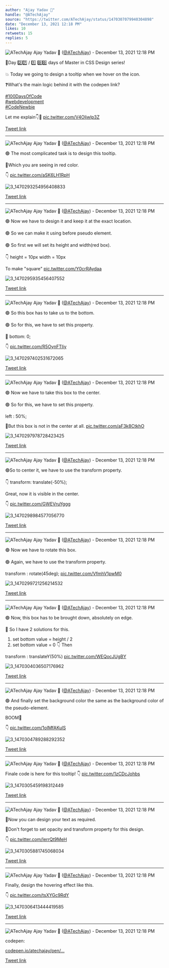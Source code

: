```yaml
---
author: "Ajay Yadav 🎯"
handle: "@ATechAjay"
source: "https://twitter.com/ATechAjay/status/1470307079940304898"
date: "December 13, 2021 12:18 PM"
likes: 10
retweets: 15
replies: 5
---
```

![ATechAjay](https://pbs.twimg.com/profile_images/1485567675111981057/mLsrcZdB_normal.jpg)
Ajay Yadav 🎯 ([@ATechAjay](https://twitter.com/ATechAjay)) - December 13, 2021 12:18 PM

💚Day 2️⃣7️⃣ /  1️⃣ 0️⃣0️⃣ days of Master in CSS Design series!

💥 Today we going to design a tooltip when we hover on the icon.

❓What's the main logic behind it with the codepen link?

[#100DaysOfCode](https://twitter.com/hashtag/100DaysOfCode)  
[#webdevelopment](https://twitter.com/hashtag/webdevelopment)  
[#CodeNewbie](https://twitter.com/hashtag/CodeNewbie)  

Let me explain👇🧵 [pic.twitter.com/V4Oljwlp3Z](https://twitter.com/ATechAjay/status/1470307079940304898/video/1)

[Tweet link](https://twitter.com/ATechAjay/status/1470307079940304898)

---

![ATechAjay](https://pbs.twimg.com/profile_images/1485567675111981057/mLsrcZdB_normal.jpg)
Ajay Yadav 🎯 ([@ATechAjay](https://twitter.com/ATechAjay)) - December 13, 2021 12:18 PM

🟢 The most complicated task is to design this tooltip.

👀Which you are seeing in red color.

👇 [pic.twitter.com/aSK6LH1RpH](https://twitter.com/ATechAjay/status/1470307087494250496/photo/1)

![3_1470293254956408833](https://pbs.twimg.com/media/FGeH7OlUYAEUWiO.jpg)

[Tweet link](https://twitter.com/ATechAjay/status/1470307087494250496)

---

![ATechAjay](https://pbs.twimg.com/profile_images/1485567675111981057/mLsrcZdB_normal.jpg)
Ajay Yadav 🎯 ([@ATechAjay](https://twitter.com/ATechAjay)) - December 13, 2021 12:18 PM

🟢 Now we have to design it and keep it at the exact location.

🟢 So we can make it using before pseudo element.

🟢 So first we will set its height and width(red box).

👇
height = 10px
width = 10px

To make "square" [pic.twitter.com/Y0crRAydaa](https://twitter.com/ATechAjay/status/1470307093370458112/photo/1)

![3_1470295935456407552](https://pbs.twimg.com/media/FGeKXQOUcAAH5Wn.jpg)

[Tweet link](https://twitter.com/ATechAjay/status/1470307093370458112)

---

![ATechAjay](https://pbs.twimg.com/profile_images/1485567675111981057/mLsrcZdB_normal.jpg)
Ajay Yadav 🎯 ([@ATechAjay](https://twitter.com/ATechAjay)) - December 13, 2021 12:18 PM

🟢 So this box has to take us to the bottom.

🟢 So for this, we have to set this property.

📌 bottom: 0;

👇 [pic.twitter.com/R5OynFTIiy](https://twitter.com/ATechAjay/status/1470307099288629248/photo/1)

![3_1470297402531672065](https://pbs.twimg.com/media/FGeLspgUcAEE2lv.jpg)

[Tweet link](https://twitter.com/ATechAjay/status/1470307099288629248)

---

![ATechAjay](https://pbs.twimg.com/profile_images/1485567675111981057/mLsrcZdB_normal.jpg)
Ajay Yadav 🎯 ([@ATechAjay](https://twitter.com/ATechAjay)) - December 13, 2021 12:18 PM

🟢 Now we have to take this box to the center.

🟢 So for this, we have to set this property.

left : 50%;

🔴But this box is not in the center at all. [pic.twitter.com/aF3k8CtkhO](https://twitter.com/ATechAjay/status/1470307110525104129/photo/1)

![3_1470297978728423425](https://pbs.twimg.com/media/FGeMOMAVIAEEkbR.jpg)

[Tweet link](https://twitter.com/ATechAjay/status/1470307110525104129)

---

![ATechAjay](https://pbs.twimg.com/profile_images/1485567675111981057/mLsrcZdB_normal.jpg)
Ajay Yadav 🎯 ([@ATechAjay](https://twitter.com/ATechAjay)) - December 13, 2021 12:18 PM

🟢So to center it, we have to use the transform property.

👇
transform: translate(-50%);

Great, now it is visible in the center.

👇 [pic.twitter.com/GWEVruYggg](https://twitter.com/ATechAjay/status/1470307116376203267/photo/1)

![3_1470298984577056770](https://pbs.twimg.com/media/FGeNIvFVQAIfAxR.jpg)

[Tweet link](https://twitter.com/ATechAjay/status/1470307116376203267)

---

![ATechAjay](https://pbs.twimg.com/profile_images/1485567675111981057/mLsrcZdB_normal.jpg)
Ajay Yadav 🎯 ([@ATechAjay](https://twitter.com/ATechAjay)) - December 13, 2021 12:18 PM

🟢 Now we have to rotate this box.

🟢 Again, we have to use the transform property.

transform : rotate(45deg); [pic.twitter.com/VfmhV1pwM0](https://twitter.com/ATechAjay/status/1470307123938557953/photo/1)

![3_1470299721256214532](https://pbs.twimg.com/media/FGeNznbVIAQd5HJ.jpg)

[Tweet link](https://twitter.com/ATechAjay/status/1470307123938557953)

---

![ATechAjay](https://pbs.twimg.com/profile_images/1485567675111981057/mLsrcZdB_normal.jpg)
Ajay Yadav 🎯 ([@ATechAjay](https://twitter.com/ATechAjay)) - December 13, 2021 12:18 PM

🟢 Now, this box has to be brought down, absolutely on edge.

👀 So I have 2 solutions for this.

1. set bottom value = height / 2
2. set bottom value = 0
👇
Then 

transform : translateY(50%) [pic.twitter.com/WEQocJUgBY](https://twitter.com/ATechAjay/status/1470307130427117571/photo/1)

![3_1470304036507176962](https://pbs.twimg.com/media/FGeRuy_VUAIoYrU.jpg)

[Tweet link](https://twitter.com/ATechAjay/status/1470307130427117571)

---

![ATechAjay](https://pbs.twimg.com/profile_images/1485567675111981057/mLsrcZdB_normal.jpg)
Ajay Yadav 🎯 ([@ATechAjay](https://twitter.com/ATechAjay)) - December 13, 2021 12:18 PM

🟢 And finally set the background color the same as the background color of the pseudo-element.

BOOM🎉

👇 [pic.twitter.com/1oIMfAKulS](https://twitter.com/ATechAjay/status/1470307137444192259/photo/1)

![3_1470304789288292352](https://pbs.twimg.com/media/FGeSanUVkAA7PKN.jpg)

[Tweet link](https://twitter.com/ATechAjay/status/1470307137444192259)

---

![ATechAjay](https://pbs.twimg.com/profile_images/1485567675111981057/mLsrcZdB_normal.jpg)
Ajay Yadav 🎯 ([@ATechAjay](https://twitter.com/ATechAjay)) - December 13, 2021 12:18 PM

Finale code is here for this tooltip!
👇 [pic.twitter.com/1zCDcJohbs](https://twitter.com/ATechAjay/status/1470307143513350146/photo/1)

![3_1470305459198312449](https://pbs.twimg.com/media/FGeTBm7VQAETRtL.jpg)

[Tweet link](https://twitter.com/ATechAjay/status/1470307143513350146)

---

![ATechAjay](https://pbs.twimg.com/profile_images/1485567675111981057/mLsrcZdB_normal.jpg)
Ajay Yadav 🎯 ([@ATechAjay](https://twitter.com/ATechAjay)) - December 13, 2021 12:18 PM

👀Now you can design your text as required.

🔴Don't forget to set opacity and transform property for this design.

👇 [pic.twitter.com/IerrQt9MeH](https://twitter.com/ATechAjay/status/1470307150593282048/photo/1)

![3_1470305881745068034](https://pbs.twimg.com/media/FGeTaNCVEAIGKOr.jpg)

[Tweet link](https://twitter.com/ATechAjay/status/1470307150593282048)

---

![ATechAjay](https://pbs.twimg.com/profile_images/1485567675111981057/mLsrcZdB_normal.jpg)
Ajay Yadav 🎯 ([@ATechAjay](https://twitter.com/ATechAjay)) - December 13, 2021 12:18 PM

Finally, design the hovering effect like this.

👇 [pic.twitter.com/tsXYGc9RdY](https://twitter.com/ATechAjay/status/1470307160508620802/photo/1)

![3_1470306413444419585](https://pbs.twimg.com/media/FGeT5JxVUAE2_p6.jpg)

[Tweet link](https://twitter.com/ATechAjay/status/1470307160508620802)

---

![ATechAjay](https://pbs.twimg.com/profile_images/1485567675111981057/mLsrcZdB_normal.jpg)
Ajay Yadav 🎯 ([@ATechAjay](https://twitter.com/ATechAjay)) - December 13, 2021 12:18 PM

codepen:

[codepen.io/atechajay/pen/…](https://codepen.io/atechajay/pen/poWNKaG)

[Tweet link](https://twitter.com/ATechAjay/status/1470307163939561473)